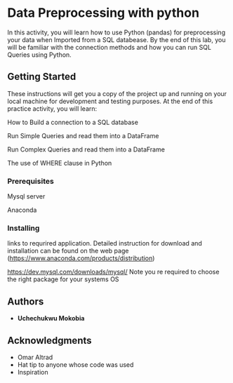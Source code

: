# Data Preprocessing with python

In this activity, you will learn how to use Python (pandas) for preprocessing your data when Imported from a SQL databease. By the end of this lab, you will be familiar with the connection methods and how you can run SQL Queries using Python.

## Getting Started

These instructions will get you a copy of the project up and running on your local machine for development and testing purposes. At the end of this practice activity, you will learn:

How to Build a connection to a SQL database

Run Simple Queries and read them into a DataFrame

Run Complex Queries and read them into a DataFrame

The use of WHERE clause in Python

### Prerequisites
 Mysql server
 
 Anaconda


### Installing

links to requrired application. Detailed instruction for download and installation can be found on the web page
(https://www.anaconda.com/products/distribution)

https://dev.mysql.com/downloads/mysql/
 Note you re required to choose the right package for your systems OS


## Authors

* **Uchechukwu Mokobia** 

## Acknowledgments

* Omar Altrad
* Hat tip to anyone whose code was used
* Inspiration


